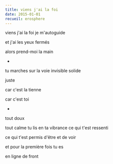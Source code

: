 ```yaml
---
title: viens j'ai la foi
date: 2015-01-01
recueil: erosphere
---
```


viens j'ai la foi
je m'autoguide

et j'ai les yeux fermés

alors prend-moi la main

*

tu marches sur la voie invisible
solide

juste

car c'est la tienne

car c'est toi

*

tout doux

tout calme tu lis
en ta vibrance ce qui t'est ressenti

ce qui t'est permis d'être et de voir

et pour la première fois
tu es

en ligne de front
